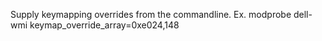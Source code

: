 Supply keymapping overrides from the commandline. 
Ex. modprobe dell-wmi keymap_override_array=0xe024,148
